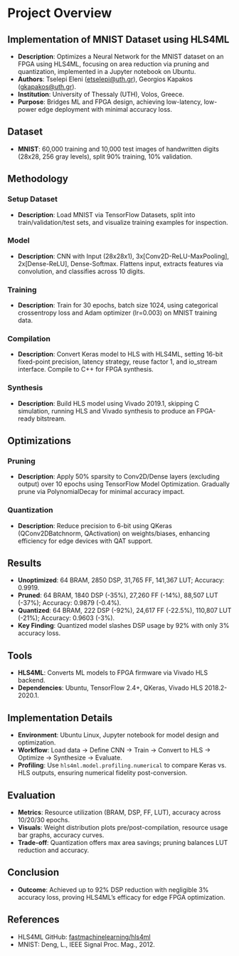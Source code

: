 # Project Overview

## Implementation of MNIST Dataset using HLS4ML
- **Description**: Optimizes a Neural Network for the MNIST dataset on an FPGA using HLS4ML, focusing on area reduction via pruning and quantization, implemented in a Jupyter notebook on Ubuntu.
- **Authors**: Tselepi Eleni (etselepi@uth.gr), Georgios Kapakos (gkapakos@uth.gr).
- **Institution**: University of Thessaly (UTH), Volos, Greece.
- **Purpose**: Bridges ML and FPGA design, achieving low-latency, low-power edge deployment with minimal accuracy loss.

## Dataset
- **MNIST**: 60,000 training and 10,000 test images of handwritten digits (28x28, 256 gray levels), split 90% training, 10% validation.

## Methodology

### Setup Dataset
- **Description**: Load MNIST via TensorFlow Datasets, split into train/validation/test sets, and visualize training examples for inspection.

### Model
- **Description**: CNN with Input (28x28x1), 3x[Conv2D-ReLU-MaxPooling], 2x[Dense-ReLU], Dense-Softmax. Flattens input, extracts features via convolution, and classifies across 10 digits.

### Training
- **Description**: Train for 30 epochs, batch size 1024, using categorical crossentropy loss and Adam optimizer (lr=0.003) on MNIST training data.

### Compilation
- **Description**: Convert Keras model to HLS with HLS4ML, setting 16-bit fixed-point precision, latency strategy, reuse factor 1, and io_stream interface. Compile to C++ for FPGA synthesis.

### Synthesis
- **Description**: Build HLS model using Vivado 2019.1, skipping C simulation, running HLS and Vivado synthesis to produce an FPGA-ready bitstream.

## Optimizations

### Pruning
- **Description**: Apply 50% sparsity to Conv2D/Dense layers (excluding output) over 10 epochs using TensorFlow Model Optimization. Gradually prune via PolynomialDecay for minimal accuracy impact.

### Quantization
- **Description**: Reduce precision to 6-bit using QKeras (QConv2DBatchnorm, QActivation) on weights/biases, enhancing efficiency for edge devices with QAT support.

## Results
- **Unoptimized**: 64 BRAM, 2850 DSP, 31,765 FF, 141,367 LUT; Accuracy: 0.9919.
- **Pruned**: 64 BRAM, 1840 DSP (-35%), 27,260 FF (-14%), 88,507 LUT (-37%); Accuracy: 0.9879 (-0.4%).
- **Quantized**: 64 BRAM, 222 DSP (-92%), 24,617 FF (-22.5%), 110,807 LUT (-21%); Accuracy: 0.9603 (-3%).
- **Key Finding**: Quantized model slashes DSP usage by 92% with only 3% accuracy loss.

## Tools
- **HLS4ML**: Converts ML models to FPGA firmware via Vivado HLS backend.
- **Dependencies**: Ubuntu, TensorFlow 2.4+, QKeras, Vivado HLS 2018.2-2020.1.

## Implementation Details
- **Environment**: Ubuntu Linux, Jupyter notebook for model design and optimization.
- **Workflow**: Load data → Define CNN → Train → Convert to HLS → Optimize → Synthesize → Evaluate.
- **Profiling**: Use `hls4ml.model.profiling.numerical` to compare Keras vs. HLS outputs, ensuring numerical fidelity post-conversion.

## Evaluation
- **Metrics**: Resource utilization (BRAM, DSP, FF, LUT), accuracy across 10/20/30 epochs.
- **Visuals**: Weight distribution plots pre/post-compilation, resource usage bar graphs, accuracy curves.
- **Trade-off**: Quantization offers max area savings; pruning balances LUT reduction and accuracy.

## Conclusion
- **Outcome**: Achieved up to 92% DSP reduction with negligible 3% accuracy loss, proving HLS4ML’s efficacy for edge FPGA optimization.

## References
- HLS4ML GitHub: [fastmachinelearning/hls4ml](https://github.com/fastmachinelearning/hls4ml)
- MNIST: Deng, L., IEEE Signal Proc. Mag., 2012.
